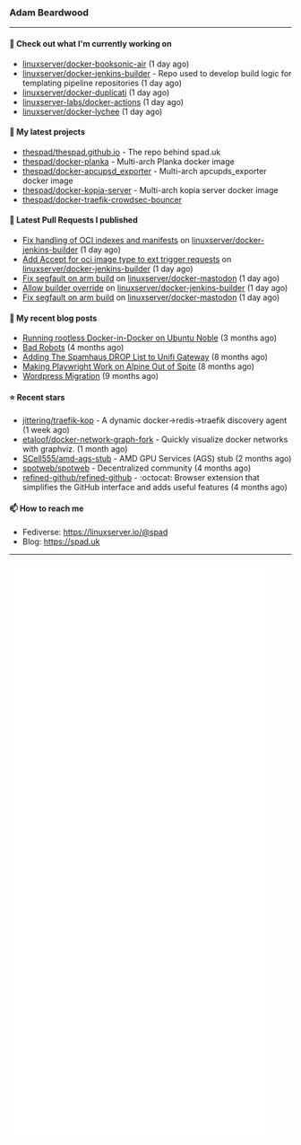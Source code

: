 ### Adam Beardwood
---
#### 👷 Check out what I'm currently working on

- [linuxserver/docker-booksonic-air](https://github.com/linuxserver/docker-booksonic-air) (1 day ago)
- [linuxserver/docker-jenkins-builder](https://github.com/linuxserver/docker-jenkins-builder) - Repo used to develop build logic for templating pipeline repositories (1 day ago)
- [linuxserver/docker-duplicati](https://github.com/linuxserver/docker-duplicati) (1 day ago)
- [linuxserver-labs/docker-actions](https://github.com/linuxserver-labs/docker-actions) (1 day ago)
- [linuxserver/docker-lychee](https://github.com/linuxserver/docker-lychee) (1 day ago)

#### 🌱 My latest projects

- [thespad/thespad.github.io](https://github.com/thespad/thespad.github.io) - The repo behind spad.uk
- [thespad/docker-planka](https://github.com/thespad/docker-planka) - Multi-arch Planka docker image
- [thespad/docker-apcupsd_exporter](https://github.com/thespad/docker-apcupsd_exporter) - Multi-arch apcupds_exporter docker image
- [thespad/docker-kopia-server](https://github.com/thespad/docker-kopia-server) - Multi-arch kopia server docker image 
- [thespad/docker-traefik-crowdsec-bouncer](https://github.com/thespad/docker-traefik-crowdsec-bouncer)

#### 🔨 Latest Pull Requests I published

- [Fix handling of OCI indexes and manifests](https://github.com/linuxserver/docker-jenkins-builder/pull/313) on [linuxserver/docker-jenkins-builder](https://github.com/linuxserver/docker-jenkins-builder) (1 day ago)
- [Add Accept for oci image type to ext trigger requests](https://github.com/linuxserver/docker-jenkins-builder/pull/312) on [linuxserver/docker-jenkins-builder](https://github.com/linuxserver/docker-jenkins-builder) (1 day ago)
- [Fix segfault on arm build](https://github.com/linuxserver/docker-mastodon/pull/105) on [linuxserver/docker-mastodon](https://github.com/linuxserver/docker-mastodon) (1 day ago)
- [Allow builder override](https://github.com/linuxserver/docker-jenkins-builder/pull/311) on [linuxserver/docker-jenkins-builder](https://github.com/linuxserver/docker-jenkins-builder) (1 day ago)
- [Fix segfault on arm build](https://github.com/linuxserver/docker-mastodon/pull/104) on [linuxserver/docker-mastodon](https://github.com/linuxserver/docker-mastodon) (1 day ago)

#### 📜 My recent blog posts

- [Running rootless Docker-in-Docker on Ubuntu Noble](https://www.spad.uk/posts/rootless-dind-noble/) (3 months ago)
- [Bad Robots](https://www.spad.uk/posts/bad-robots/) (4 months ago)
- [Adding The Spamhaus DROP List to Unifi Gateway](https://www.spad.uk/posts/adding-spamhaus-drop-list-to-unifi-gateway/) (8 months ago)
- [Making Playwright Work on Alpine Out of Spite](https://www.spad.uk/posts/making-playwright-work-on-alpine-out-of-spite/) (8 months ago)
- [Wordpress Migration](https://www.spad.uk/posts/wordpress-migration/) (9 months ago)

#### ⭐ Recent stars

- [jittering/traefik-kop](https://github.com/jittering/traefik-kop) - A dynamic docker-&gt;redis-&gt;traefik discovery agent (1 week ago)
- [etaloof/docker-network-graph-fork](https://github.com/etaloof/docker-network-graph-fork) - Quickly visualize docker networks with graphviz. (1 month ago)
- [SCell555/amd-ags-stub](https://github.com/SCell555/amd-ags-stub) - AMD GPU Services (AGS) stub (2 months ago)
- [spotweb/spotweb](https://github.com/spotweb/spotweb) - Decentralized community (4 months ago)
- [refined-github/refined-github](https://github.com/refined-github/refined-github) - :octocat: Browser extension that simplifies the GitHub interface and adds useful features (4 months ago)

#### 📫 How to reach me
- Fediverse: https://linuxserver.io/@spad
- Blog: https://spad.uk
---
<img src="https://raw.githubusercontent.com/thespad/thespad/main/github-metrics.svg">
